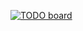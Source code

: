 [![TODO board](https://imdone.io/api/1.0/projects/5d6c22c41621575ef97b73ac/badge)](https://imdone.io/app#/board/kaied96/imdone)